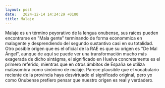 ```yaml
---
layout: post
date:   2024-12-14 14:24:29 +0100
title: Malaje
---
```

Malaje es un término peyorativo de la lengua onubense, sus raíces pueden encontrarse en "Mala gente" terminando de forma econommica en malagente y desprendiendo del segundo sustantivo casi en su totalidad. Otro posible origen que es el oficial de la RAE es que su origen es "De Mal Ángel", aunque de aquí se puede ver una transformación mucho más exagerada de dicho sintágma, el significado en Huelva concretamente es el primero referido, mientras que en otros ámbitos de España se utiliza malasombra como sinónimo de malaje. Parece plausible que el vocabulario reciente de la provincia haya desvirtuado el significado original, pero yo como Onubense prefiero pensar que nuestro origen es real y verdadero.